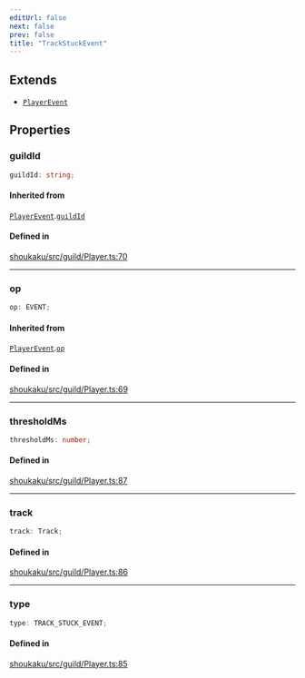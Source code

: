 ```yaml
---
editUrl: false
next: false
prev: false
title: "TrackStuckEvent"
---
```


## Extends

- [`PlayerEvent`](/api/interfaces/playerevent/)

## Properties

<a id="guildid" name="guildid"></a>

### guildId

```ts
guildId: string;
```

#### Inherited from

[`PlayerEvent`](/api/interfaces/playerevent/).[`guildId`](/api/interfaces/playerevent/#guildid)

#### Defined in

[shoukaku/src/guild/Player.ts:70](https://github.com/shipgirlproject/shoukaku/blob/9d5588e950f8b8cbe3cdd5386a275943ff6fdba1/src/guild/Player.ts#L70)

***

<a id="op" name="op"></a>

### op

```ts
op: EVENT;
```

#### Inherited from

[`PlayerEvent`](/api/interfaces/playerevent/).[`op`](/api/interfaces/playerevent/#op)

#### Defined in

[shoukaku/src/guild/Player.ts:69](https://github.com/shipgirlproject/shoukaku/blob/9d5588e950f8b8cbe3cdd5386a275943ff6fdba1/src/guild/Player.ts#L69)

***

<a id="thresholdms" name="thresholdms"></a>

### thresholdMs

```ts
thresholdMs: number;
```

#### Defined in

[shoukaku/src/guild/Player.ts:87](https://github.com/shipgirlproject/shoukaku/blob/9d5588e950f8b8cbe3cdd5386a275943ff6fdba1/src/guild/Player.ts#L87)

***

<a id="track" name="track"></a>

### track

```ts
track: Track;
```

#### Defined in

[shoukaku/src/guild/Player.ts:86](https://github.com/shipgirlproject/shoukaku/blob/9d5588e950f8b8cbe3cdd5386a275943ff6fdba1/src/guild/Player.ts#L86)

***

<a id="type" name="type"></a>

### type

```ts
type: TRACK_STUCK_EVENT;
```

#### Defined in

[shoukaku/src/guild/Player.ts:85](https://github.com/shipgirlproject/shoukaku/blob/9d5588e950f8b8cbe3cdd5386a275943ff6fdba1/src/guild/Player.ts#L85)
